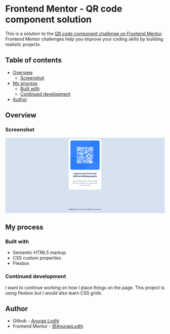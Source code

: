 # Frontend Mentor - QR code component solution

This is a solution to the [QR code component challenge on Frontend Mentor](https://www.frontendmentor.io/challenges/qr-code-component-iux_sIO_H). Frontend Mentor challenges help you improve your coding skills by building realistic projects. 

## Table of contents

- [Overview](#overview)
  - [Screenshot](#screenshot)
- [My process](#my-process)
  - [Built with](#built-with)
  - [Continued development](#continued-development)
- [Author](#author)

## Overview

### Screenshot

![](./Screenshot.png)

## My process

### Built with

- Semantic HTML5 markup
- CSS custom properties
- Flexbox

### Continued development

I want to continue working on how I place things on the page. This project is using flexbox but I would also learn CSS grids.

## Author

- Github - [Anurag Lodhi](https://github.com/AnuragLodhi)
- Frontend Mentor - [@AnuragLodhi](https://www.frontendmentor.io/profile/AnuragLodhi)
